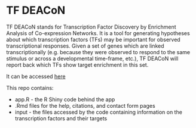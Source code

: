 # TF DEACoN 
TF DEACoN stands for Transcription Factor Discovery by Enrichment Analysis of Co-expression Networks. It is a tool for generating hypotheses about which transcription factors (TFs) may be important for observed transcriptional responses. Given a set of genes which are linked transcriptionally (e.g. because they were observed to respond to the same stimulus or across a developmental time-frame, etc.), TF DEACoN will report back which TFs show target enrichment in this set.

It can be accessed [here](https://aharkey.shinyapps.io/tfdeacon/)

This repo contains:

* app.R - the R Shiny code behind the app
* .Rmd files for the help, citations, and contact form pages
* input - the files accessed by the code containing information on the transcription factors and their targets
